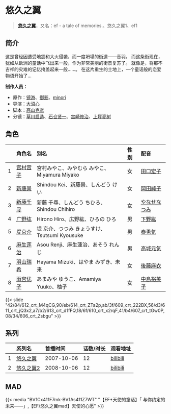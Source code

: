 # 悠久之翼


> <u>**[悠久之翼](http://bgm.tv/subject/799)**</u>，又名：ef - a tale of memories.、悠久之翼1、ef1

## 简介


这是曾经因遭受地震和大火侵袭，而一度坍塌的街道——音羽。
而这条街现在，犹如从欧洲的童话中飞出来一般，作为非常美丽的街景复苏了。
就像是，将那不吉祥的灾难的记忆掩盖起来一般……。
在这片重生的土地上，一个童话般的恋爱物语开始了…

**制作人员：**
- 原作：[镜游](http://bgm.tv/person/6156)、[御影](http://bgm.tv/person/6159)、[minori](http://bgm.tv/person/3615)
- 导演：[大沼心](http://bgm.tv/person/2860)
- 脚本：[高山克彦](http://bgm.tv/person/907)
- 分镜：[草川启造](http://bgm.tv/person/2913)、[石仓贤一](http://bgm.tv/person/12007)、[宫崎修治](http://bgm.tv/person/26190)、[上坪亮树](http://bgm.tv/person/3266)

## 角色

|     |   角色名   |   别名  | 性别 |  配音  |
|:--- |:------  |:----      |:---  |:--   |
| 1 | [宫村宫子](http://bgm.tv/character/612) | 宮村みやこ、みやむら みやこ、Miyamura Miyako | 女 | [田口宏子](http://bgm.tv/person/5020) |
| 2 | [新藤景](http://bgm.tv/character/614) | Shindou Kei、新藤景、しんどう けい | 女 | [岡田純子](http://bgm.tv/person/4947) |
| 3 | [新藤千寻](http://bgm.tv/character/609) | 新藤 千尋、しんどう ちひろ、Shindou Chihiro | 女 | [やなせなつみ](http://bgm.tv/person/4714) |
| 4 | [广野纮](http://bgm.tv/character/611) | Hirono Hiro、広野紘、ひろの ひろ | 男 | [下野紘](http://bgm.tv/person/4262) |
| 5 | [堤京介](http://bgm.tv/character/613) | 堤 京介、つつみ きょうすけ、Tsutsumi Kyousuke | 男 | [泰勇気](http://bgm.tv/person/4327) |
| 6 | [麻生莲治](http://bgm.tv/character/610) | Asou Renji、麻生蓮治、あそう れんじ | 男 | [高城元気](http://bgm.tv/person/4679) |
| 7 | [羽山瑞希](http://bgm.tv/character/607) | Hayama Mizuki、はやま みずき、未来 | 女 | [後藤麻衣](http://bgm.tv/person/4809) |
| 8 | [雨宫优子](http://bgm.tv/character/606) | あまみや ゆうこ、Amamiya Yuuko、柚子 | 女 | [中島裕美子](http://bgm.tv/person/5019) |

{{< slide "42/84/612_crt_M4qCG,90/eb/614_crt_ZTa2p,ab/3f/609_crt_222BX,56/d3/611_crt_jQ3x2,a7/b2/613_crt_d1fFQ,18/6f/610_crt_x2rqF,41/b4/607_crt_tGw0P,08/34/606_crt_Zsbgu" >}}

## 系列

|     |   系列名   |   首播时间  | 话数/时长  | 观看地址 |
|:---  |:------    |:----      |:---       |:---  |
| 1 |[悠久之翼](https://bgm.tv/subject/799)| 2007-10-06 | 12 | [bilibili](https://www.bilibili.com/bangumi/play/ss1181)  |
| 2 |[悠久之翼2](https://bgm.tv/subject/1029)| 2008-10-06 | 12 | [bilibili](https://www.bilibili.com/bangumi/play/ss1182)  |


## MAD

{{< media  "BV1Cx411F7mk-BV1As411Z7WT" 
"【EF*天使的童话】「 与你约定的未来――」,【EF/悠久之翼mad】天使的心愿"  >}}

